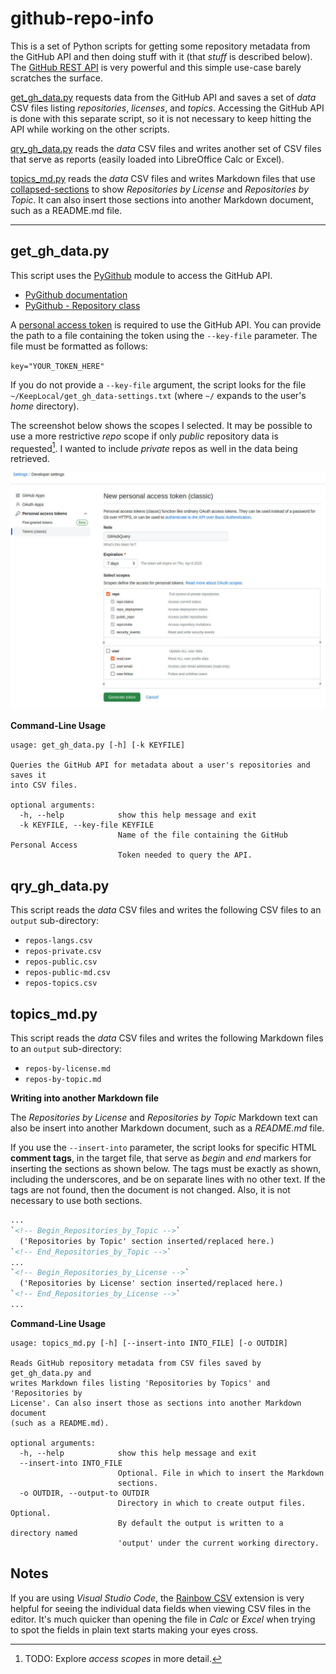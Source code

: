 # github-repo-info

This is a set of Python scripts for getting some repository metadata from the GitHub API and then doing stuff with it (that *stuff* is described below). The [GitHub REST API](https://docs.github.com/en/rest/guides/getting-started-with-the-rest-api) is very powerful and this simple use-case barely scratches the surface.

[get_gh_data.py](#get_gh_datapy) requests data from the GitHub API and saves a set of *data* CSV files listing *repositories*, *licenses*, and *topics*. Accessing the GitHub API is done with this separate script, so it is not necessary to keep hitting the API while working on the other scripts.

[qry_gh_data.py](#qry_gh_datapy) reads the *data* CSV files and writes another set of CSV files that serve as reports (easily loaded into LibreOffice Calc or Excel).

[topics_md.py](#topics_mdpy) reads the *data* CSV files and writes Markdown files that use [collapsed-sections](https://docs.github.com/en/get-started/writing-on-github/working-with-advanced-formatting/organizing-information-with-collapsed-sections) to show *Repositories by License* and *Repositories by Topic*. It can also insert those sections into another Markdown document, such as a README.md file.

---

## get_gh_data.py

This script uses the [PyGithub](https://pypi.org/project/PyGithub/) module to access the GitHub API.

- [PyGithub documentation](https://pygithub.readthedocs.io/en/stable/index.html)
- [PyGithub - Repository class](https://pygithub.readthedocs.io/en/stable/github_objects/Repository.html#repository)

A [personal access token](https://docs.github.com/en/authentication/keeping-your-account-and-data-secure/creating-a-personal-access-token) is required to use the GitHub API. You can provide the path to a file containing the token using the `--key-file` parameter. The file must be formatted as follows:

`key="YOUR_TOKEN_HERE"`

If you do not provide a `--key-file` argument, the script looks for the file `~/KeepLocal/get_gh_data-settings.txt` (where `~/` expands to the user's *home* directory).

The screenshot below shows the scopes I selected. It may be possible to use a more restrictive *repo* scope if only *public* repository data is requested[^1]. I wanted to include *private* repos as well in the data being retrieved.

![screenshot of creating a personal access token](readme_images/new-personal-access-token.jpg)


**Command-Line Usage**

```
usage: get_gh_data.py [-h] [-k KEYFILE]

Queries the GitHub API for metadata about a user's repositories and saves it
into CSV files.

optional arguments:
  -h, --help            show this help message and exit
  -k KEYFILE, --key-file KEYFILE
                        Name of the file containing the GitHub Personal Access
                        Token needed to query the API.
```


## qry_gh_data.py

This script reads the *data* CSV files and writes the following CSV files to an `output` sub-directory:
- `repos-langs.csv`
- `repos-private.csv`
- `repos-public.csv`
- `repos-public-md.csv`
- `repos-topics.csv`


## topics_md.py

This script reads the *data* CSV files and writes the following Markdown files to an `output` sub-directory:
- `repos-by-license.md`
- `repos-by-topic.md`

**Writing into another Markdown file**

The *Repositories by License* and *Repositories by Topic* Markdown text can also be insert into another Markdown document, such as a *README.md* file.

If you use the `--insert-into` parameter, the script looks for specific HTML **comment tags**, in the target file, that serve as *begin* and *end* markers for inserting the sections as shown below. The tags must be exactly as shown, including the underscores, and be on separate lines with no other text. If the tags are not found, then the document is not changed. Also, it is not necessary to use both sections.

```html
...
`<!-- Begin_Repositories_by_Topic -->`
  ('Repositories by Topic' section inserted/replaced here.)
`<!-- End_Repositories_by_Topic -->`
...
`<!-- Begin_Repositories_by_License -->`
  ('Repositories by License' section inserted/replaced here.)
`<!-- End_Repositories_by_License -->`
...
```

**Command-Line Usage**

```
usage: topics_md.py [-h] [--insert-into INTO_FILE] [-o OUTDIR]

Reads GitHub repository metadata from CSV files saved by get_gh_data.py and
writes Markdown files listing 'Repositories by Topics' and 'Repositories by
License'. Can also insert those as sections into another Markdown document
(such as a README.md).

optional arguments:
  -h, --help            show this help message and exit
  --insert-into INTO_FILE
                        Optional. File in which to insert the Markdown
                        sections.
  -o OUTDIR, --output-to OUTDIR
                        Directory in which to create output files. Optional.
                        By default the output is written to a directory named
                        'output' under the current working directory.
```

## Notes

If you are using *Visual Studio Code*, the [Rainbow CSV](https://marketplace.visualstudio.com/items?itemName=mechatroner.rainbow-csv) extension is very helpful for seeing the individual data fields when viewing CSV files in the editor. It's much quicker than opening the file in *Calc* or *Excel* when trying to spot the fields in plain text starts making your eyes cross.

[^1]: TODO: Explore *access scopes* in more detail.